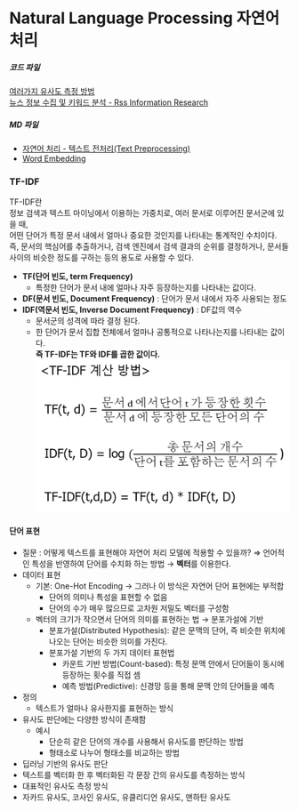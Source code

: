 # Natural Language Processing 자연어 처리 

##### 코드 파일
[여러가지 유사도 측정 방법](./jupyter/Similarity.ipynb)  
[뉴스 정보 수집 및 키워드 분석 - Rss Information Research](./jupyter/rss_ir.ipynb)  

##### MD 파일
- [자연어 처리 -  텍스트 전처리(Text Preprocessing)](./mdFiles/NLP_text_preprocessing.md)  
- [Word Embedding](./mdFiles/NLP_WordEmbedding.md)  
  
### TF-IDF
TF-IDF란  
정보 검색과 텍스트 마이닝에서 이용하는 가중치로, 여러 문서로 이루어진 문서군에 있을 때,  
어떤 단어가 특정 문서 내에서 얼마나 중요한 것인지를 나타내는 통계적인 수치이다.   
즉, 문서의 핵심어를 추출하거나, 검색 엔진에서 검색 결과의 순위를 결정하거나,  문서들 사이의 비슷한 정도를 구하는 등의 용도로 사용할 수 있다.   
- **TF(단어 빈도, term Frequency)**
    - 특정한 단어가 문서 내에 얼마나 자주 등장하는지를 나타내는 값이다.  
- **DF(문서 빈도, Document Frequency)** : 단어가 문서 내에서 자주 사용되는 정도
- **IDF(역문서 빈도, Inverse Document Frequency)** : DF값의 역수  
    - 문서군의 성격에 따라 결정 된다.  
    - 한 단어가 문서 집합 전체에서 얼마나 공통적으로 나타나는지를 나타내는 값이다.  
**즉 TF-IDF는 TF와 IDF를 곱한 값이다.**   
![TF-IDF](./img/tf_idf.png)  

#### 단어 표현
- 질문 : 어떻게 텍스트를 표현해야 자연어 처리 모델에 적용할 수 있을까?
    ⇒ 언어적인 특성을 반영하여 단어를 수치화 하는 방법 → **벡터**를 이용한다.
- 데이터 표현
    - 기본: One-Hot Encoding → 그러나 이 방식은 자연어 단어 표현에는 부적합
        - 단어의 의미나 특성을 표현할 수 없음
        - 단어의 수가 매우 많으므로 고차원 저밀도 벡터를 구성함
    - 벡터의 크기가 작으면서 단어의 의미를 표현하는 법 → 분포가설에 기반
        - 분포가설(Distributed Hypothesis): 같은 문맥의 단어, 즉 비슷한 위치에 나오는 단어는 비슷한 의미를 가진다.
        - 분포가설 기반의 두 가지 데이터 표현법
            - 카운트 기반 방법(Count-based): 특정 문맥 안에서 단어들이 동시에 등장하는 횟수를 직접 셈
            - 예측 방법(Predictive): 신경망 등을 통해 문맥 안의 단어들을 예측
- 정의
    - 텍스트가 얼마나 유사한지를 표현하는 방식
- 유사도 판단에는 다양한 방식이 존재함
    - 예시
        - 단순히 같은 단어의 개수를 사용해서 유사도를 판단하는 방법
        - 형태소로 나누어 형태소를 비교하는 방법
- 딥러닝 기반의 유사도 판단
- 텍스트를 벡터화 한 후 벡터화된 각 문장 간의 유사도를 측정하는 방식
- 대표적인 유사도 측정 방식
- 자카드 유사도, 코사인 유사도, 유클리디언 유사도, 맨하탄 유사도